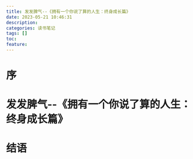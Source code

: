 ```yaml
---
title: 发发脾气--《拥有一个你说了算的人生：终身成长篇》
date: 2023-05-21 10:46:31
description:
categories: 读书笔记
tags: []
toc:
feature:
---
```


# 序

<!-- more -->

# 发发脾气--《拥有一个你说了算的人生：终身成长篇》

# 结语